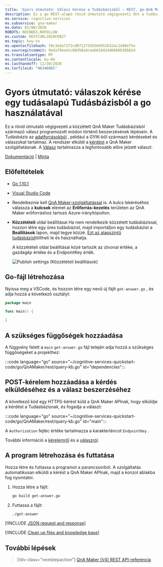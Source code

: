 ```yaml
---
title: 'Gyors útmutató: Válasz kérése a Tudásbázisból – REST, go-QnA Maker'
description: Ez a go REST-alapú rövid útmutató végigvezeti Önt a tudásalapú válasz beszerzésén, programozott módon.
ms.service: cognitive-services
ms.subservice: qna-maker
ms.date: 02/08/2020
ROBOTS: NOINDEX,NOFOLLOW
ms.custom: RESTCURL2020FEB27
ms.topic: how-to
ms.openlocfilehash: f0c3eda7172cd871273d558d452b32ac2d40ef5e
ms.sourcegitcommit: 9eda79ea41c60d58a4ceab63d424d6866b38b82d
ms.translationtype: MT
ms.contentlocale: hu-HU
ms.lasthandoff: 11/30/2020
ms.locfileid: "96346065"
---
```

# <a name="quickstart-get-answers-to-a-question-from-a-knowledge-base-with-go"></a>Gyors útmutató: válaszok kérése egy tudásalapú Tudásbázisból a go használatával

Ez a rövid útmutató végigvezeti a közzétett QnA Maker Tudásbázisból származó válasz programozott módon történő beszerzésének lépésein. A Tudásbázis az [adatforrásokból](../index.yml) , például a GYIK-ből származó kérdéseket és válaszokat tartalmaz. A rendszer elküldi a [kérdést](../how-to/metadata-generateanswer-usage.md#generateanswer-request-configuration) a QnA Maker szolgáltatásnak. A [Válasz](../how-to/metadata-generateanswer-usage.md#generateanswer-response-properties) tartalmazza a legfontosabb előre jelzett választ.

[Dokumentáció](/rest/api/cognitiveservices/qnamaker4.0/Runtime)  |  [Minta](https://github.com/Azure-Samples/cognitive-services-qnamaker-go/blob/master/documentation-samples/quickstarts/get-answer/get-answer.go)

## <a name="prerequisites"></a>Előfeltételek

* [Go 1.10.1](https://golang.org/dl/)
* [Visual Studio Code](https://code.visualstudio.com/)
* Rendelkeznie kell [QnA Maker-szolgáltatással](../How-To/set-up-qnamaker-service-azure.md) is. A kulcs lekéréséhez válassza a **kulcsok** elemet az **Erőforrás-kezelés** területen az QnA Maker erőforráshoz tartozó Azure-irányítópulton.
* **Közzétételi** oldal beállításai Ha nem rendelkezik közzétett tudásbázissal, hozzon létre egy üres tudásbázist, majd importáljon egy tudásbázist a **Beállítások** lapon, majd tegye közzé. [Ezt az alapszintű tudásbázist](https://github.com/Azure-Samples/cognitive-services-sample-data-files/blob/master/qna-maker/knowledge-bases/basic-kb.tsv)töltheti le és használhatja.

    A közzétételi oldal beállításai közé tartozik az útvonal értéke, a gazdagép értéke és a EndpointKey érték.

    ![Publish settings (Közzétételi beállítások)](../media/qnamaker-quickstart-get-answer/publish-settings.png)

## <a name="create-a-go-file"></a>Go-fájl létrehozása

Nyissa meg a VSCode, és hozzon létre egy nevű új fájlt `get-answer.go` , és adja hozzá a következő osztályt:

```Go
package main

func main() {

}
```

## <a name="add-the-required-dependencies"></a>A szükséges függőségek hozzáadása

A függvény felett a `main` `get-answer.go` fájl tetején adja hozzá a szükséges függőségeket a projekthez:

:::code language="go" source="~/cognitive-services-quickstart-code/go/QnAMaker/rest/query-kb.go" id="dependencies":::

## <a name="add-a-post-request-to-send-question-and-get-answer"></a>POST-kérelem hozzáadása a kérdés elküldéséhez és a válasz beszerzéséhez

A következő kód egy HTTPS-kérést küld a QnA Maker APInak, hogy elküldje a kérdést a Tudásbázisnak, és fogadja a választ:

:::code language="go" source="~/cognitive-services-quickstart-code/go/QnAMaker/rest/query-kb.go" id="main":::

A `Authorization` fejléc értéke tartalmazza a karakterláncot `EndpointKey` .

További információ a [kérelemről](../how-to/metadata-generateanswer-usage.md#generateanswer-request) és a [válaszról](../how-to/metadata-generateanswer-usage.md#generateanswer-response).

## <a name="build-and-run-the-program"></a>A program létrehozása és futtatása

Hozza létre és futtassa a programot a parancssorból. A szolgáltatás automatikusan elküldi a kérést a QnA Maker APInak, majd a konzol ablakba fog nyomtatni.

1. Hozza létre a fájlt:

    ```bash
    go build get-answer.go
    ```

1. Futtassa a fájlt:

    ```bash
    ./get-answer
    ```

[!INCLUDE [JSON request and response](../../../../includes/cognitive-services-qnamaker-quickstart-get-answer-json.md)]


[!INCLUDE [Clean up files and knowledge base](../../../../includes/cognitive-services-qnamaker-quickstart-cleanup-resources.md)]

## <a name="next-steps"></a>További lépések

> [!div class="nextstepaction"]
> [QnA Maker (V4) REST API-referencia](/rest/api/cognitiveservices/qnamaker4.0/knowledgebase)